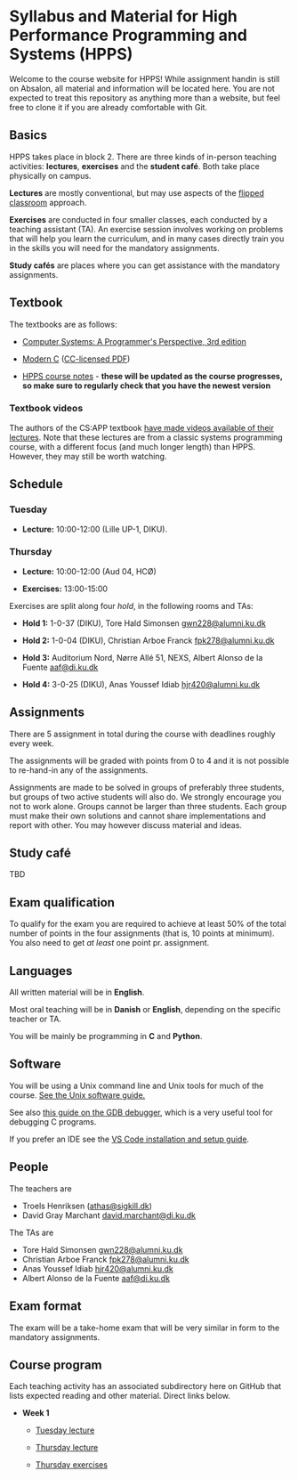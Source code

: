 # Syllabus and Material for High Performance Programming and Systems (HPPS)

Welcome to the course website for HPPS!  While assignment handin is
still on Absalon, all material and information will be located here.
You are not expected to treat this repository as anything more than a
website, but feel free to clone it if you are already comfortable with
Git.

## Basics

HPPS takes place in block 2.  There are three kinds of in-person
teaching activities: **lectures**, **exercises** and the **student
café**.  Both take place physically on campus.

**Lectures** are mostly conventional, but may use aspects of the
[flipped classroom](https://en.wikipedia.org/wiki/Flipped_classroom)
approach.

**Exercises** are conducted in four smaller classes, each conducted by
a teaching assistant (TA).  An exercise session involves working on
problems that will help you learn the curriculum, and in many cases
directly train you in the skills you will need for the mandatory
assignments.

**Study cafés** are places where you can get assistance with the
mandatory assignments.

## Textbook

The textbooks are as follows:

* [Computer Systems: A Programmer's Perspective, 3rd edition](https://csapp.cs.cmu.edu/)

* [Modern C](https://modernc.gforge.inria.fr/) ([CC-licensed PDF](https://gforge.inria.fr/frs/download.php/latestfile/5298/ModernC.pdf))

* [HPPS course notes](notes.pdf) - **these will be updated as the
  course progresses, so make sure to regularly check that you have
  the newest version**

### Textbook videos

The authors of the CS:APP textbook [have made videos available of their
lectures](https://www.youtube.com/playlist?list=PLmBgoRqEQCWy58EIwLSWwMPfkwLOLRM5R).
Note that these lectures are from a classic systems programming
course, with a different focus (and much longer length) than HPPS.
However, they may still be worth watching.

## Schedule

### Tuesday

* **Lecture:** 10:00-12:00 (Lille UP-1, DIKU).

### Thursday

* **Lecture:** 10:00-12:00 (Aud 04, HCØ)

* **Exercises:** 13:00-15:00

Exercises are split along four *hold*, in the following rooms
and TAs:

* **Hold 1:** 1-0-37 (DIKU), Tore Hald Simonsen <gwn228@alumni.ku.dk>

* **Hold 2:** 1-0-04 (DIKU), Christian Arboe Franck <fpk278@alumni.ku.dk>

* **Hold 3:** Auditorium Nord, Nørre Allé 51, NEXS, Albert Alonso de la Fuente <aaf@di.ku.dk>

* **Hold 4:** 3-0-25 (DIKU), Anas Youssef Idiab <hjr420@alumni.ku.dk>

## Assignments

There are 5 assignment in total during the course with deadlines
roughly every week.

The assignments will be graded with points from 0 to 4 and it is not
possible to re-hand-in any of the assignments.

Assignments are made to be solved in groups of preferably three
students, but groups of two active students will also do. We strongly
encourage you not to work alone. Groups cannot be larger than three
students. Each group must make their own solutions and cannot share
implementations and report with other. You may however discuss
material and ideas.

## Study café

TBD

## Exam qualification

To qualify for the exam you are required to achieve at least 50% of
the total number of points in the four assignments (that is, 10 points
at minimum). You also need to get *at least* one point pr. assignment.

## Languages

All written material will be in **English**.

Most oral teaching will be in **Danish** or **English**, depending on
the specific teacher or TA.

You will be mainly be programming in **C** and **Python**.


## Software

You will be using a Unix command line and Unix tools for much of the
course.  [See the Unix software guide.](unix.md)

See also [this guide on the GDB
debugger](http://beej.us/guide/bggdb/), which is a very useful tool
for debugging C programs.

If you prefer an IDE see the [VS Code installation and setup guide](VSCode.md).

## People

The teachers are

* Troels Henriksen (<athas@sigkill.dk>)
* David Gray Marchant <david.marchant@di.ku.dk>

The TAs are

* Tore Hald Simonsen <gwn228@alumni.ku.dk>
* Christian Arboe Franck <fpk278@alumni.ku.dk>
* Anas Youssef Idiab <hjr420@alumni.ku.dk>
* Albert Alonso de la Fuente <aaf@di.ku.dk>

## Exam format

The exam will be a take-home exam that will be very similar in form to
the mandatory assignments.

## Course program

Each teaching activity has an associated subdirectory here on GitHub
that lists expected reading and other material.  Direct links below.

* **Week 1**

  * [Tuesday lecture](material/1-l-1)

  * [Thursday lecture](material/1-l-2)

  * [Thursday exercises](material/1-e-1)
